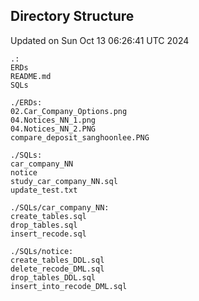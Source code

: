 ## Directory Structure
Updated on Sun Oct 13 06:26:41 UTC 2024

```
.:
ERDs
README.md
SQLs

./ERDs:
02.Car_Company_Options.png
04.Notices_NN_1.png
04.Notices_NN_2.PNG
compare_deposit_sanghoonlee.PNG

./SQLs:
car_company_NN
notice
study_car_company_NN.sql
update_test.txt

./SQLs/car_company_NN:
create_tables.sql
drop_tables.sql
insert_recode.sql

./SQLs/notice:
create_tables_DDL.sql
delete_recode_DML.sql
drop_tables_DDL.sql
insert_into_recode_DML.sql
```
